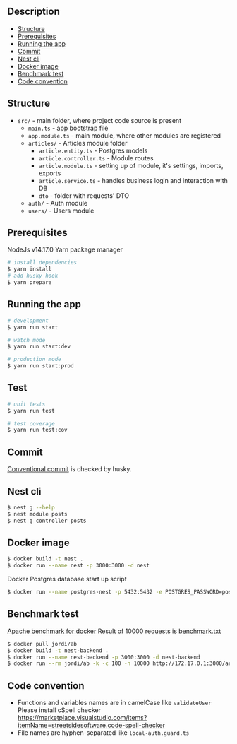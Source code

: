## Description

- [Structure](#structure)
- [Prerequisites](#prerequisites)
- [Running the app](#running-the-app)
- [Commit](#commit)
- [Nest cli](#nest-cli)
- [Docker image](#docker-image)
- [Benchmark test](#benchmark-test)
- [Code convention](#code-convention)

## Structure

- `src/` - main folder, where project code source is present
  - `main.ts` - app bootstrap file
  - `app.module.ts` - main module, where other modules are registered
  - `articles/` - Articles module folder
    - `article.entity.ts` - Postgres models
    - `article.controller.ts` - Module routes
    - `article.module.ts` - setting up of module, it's settings, imports, exports
    - `article.service.ts` - handles business login and interaction with DB
    - `dto` - folder with requests' DTO
  - `auth/` - Auth module
  - `users/` - Users module

## Prerequisites

NodeJs v14.17.0
Yarn package manager

```bash
# install dependencies
$ yarn install
# add husky hook
$ yarn prepare
```

## Running the app

```bash
# development
$ yarn run start

# watch mode
$ yarn run start:dev

# production mode
$ yarn run start:prod
```

## Test

```bash
# unit tests
$ yarn run test

# test coverage
$ yarn run test:cov
```

## Commit

[Conventional commit](https://www.conventionalcommits.org/en/v1.0.0/) is checked by husky.

## Nest cli

```bash
$ nest g --help
$ nest module posts
$ nest g controller posts
```

## Docker image

```bash
$ docker build -t nest .
$ docker run --name nest -p 3000:3000 -d nest
```

Docker Postgres database start up script

```bash
$ docker run --name postgres-nest -p 5432:5432 -e POSTGRES_PASSWORD=postgres -d postgres
```

## Benchmark test

[Apache benchmark for docker](https://hub.docker.com/r/jordi/ab)
Result of 10000 requests is [benchmark.txt](https://github.com/kozulova/nest-backend/blob/main/benchmark.txt)

```bash
$ docker pull jordi/ab
$ docker build -t nest-backend .
$ docker run --name nest-backend -p 3000:3000 -d nest-backend
$ docker run --rm jordi/ab -k -c 100 -n 10000 http://172.17.0.1:3000/articles/ > benchmark.txt
```

## Code convention

- Functions and variables names are in camelCase like `validateUser`
  Please install cSpell checker https://marketplace.visualstudio.com/items?itemName=streetsidesoftware.code-spell-checker
- File names are hyphen-separated like `local-auth.guard.ts`
